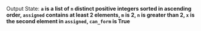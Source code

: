 Output State: **`a` is a list of `n` distinct positive integers sorted in ascending order, `assigned` contains at least 2 elements, `m` is 2, `n` is greater than 2, `x` is the second element in `assigned`, `can_form` is True**